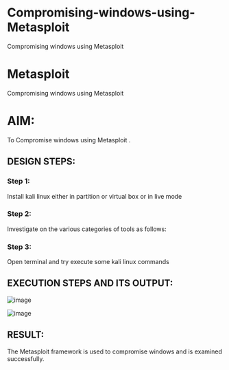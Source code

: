 # Compromising-windows-using-Metasploit
Compromising windows using Metasploit
# Metasploit
Compromising windows using Metasploit

# AIM:

To Compromise windows using Metasploit .

## DESIGN STEPS:

### Step 1:

Install kali linux either in partition or virtual box or in live mode

### Step 2:

Investigate on the various categories of tools as follows:

### Step 3:

Open terminal and try execute some kali linux commands

## EXECUTION STEPS AND ITS OUTPUT:
![image](https://github.com/user-attachments/assets/f846974c-9f4c-4484-b11e-f26ad8ef313d)


![image](https://github.com/user-attachments/assets/8b96ea60-fbc3-4ab1-800e-521f8871ce0b)

## RESULT:
The Metasploit framework is  used to compromise windows and is examined successfully.
